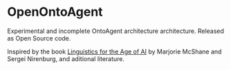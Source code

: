 # OpenOntoAgent
Experimental and incomplete OntoAgent architecture architecture. Released as Open Source code.


Inspired by the book [Linguistics for the Age of AI](https://mitpress.mit.edu/books/linguistics-age-ai) by Marjorie McShane and Sergei Nirenburg, and aditional literature.
